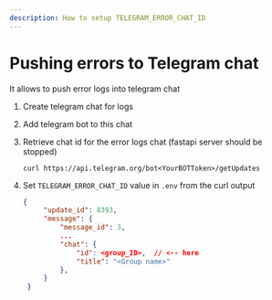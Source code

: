 ```yaml
---
description: How to setup TELEGRAM_ERROR_CHAT_ID
---
```


# Pushing errors to Telegram chat

It allows to push error logs into telegram chat

1. Create telegram chat for logs
2. Add telegram bot to this chat
3.  Retrieve chat id for the error logs chat (fastapi server should be stopped)

    ```
    curl https://api.telegram.org/bot<YourBOTToken>/getUpdates
    ```
4.  Set `TELEGRAM_ERROR_CHAT_ID` value in `.env` from the curl output

    ```json
    {
         "update_id": 8393,
         "message": {
             "message_id": 3,
             ...
             "chat": {
                 "id": <group_ID>,  // <-- here
                 "title": "<Group name>"
             },
         }
     }

    ```
